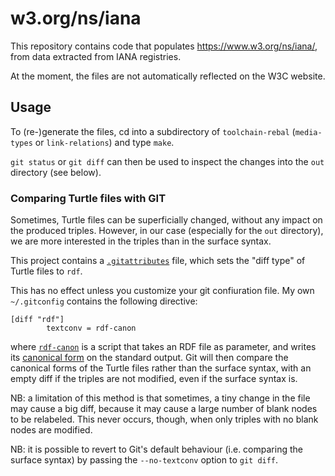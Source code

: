 # w3.org/ns/iana

This repository contains code that populates https://www.w3.org/ns/iana/,
from data extracted from IANA registries.

At the moment, the files are not automatically reflected on the W3C website.

## Usage

To (re-)generate the files, cd into a subdirectory of `toolchain-rebal`
(`media-types` or `link-relations`) and type `make`.

`git status` or `git diff` can then be used to inspect the changes into the `out` directory (see below).

### Comparing Turtle files with GIT

Sometimes, Turtle files can be superficially changed, without any impact on the produced triples.
However, in our case (especially for the `out` directory),
we are more interested in the triples than in the surface syntax.

This project contains a [`.gitattributes`](https://git-scm.com/docs/gitattributes) file,
which sets the "diff type" of Turtle files to `rdf`.

This has no effect unless you customize your git confiuration file.
My own `~/.gitconfig` contains the following directive:
```
[diff "rdf"]
		textconv = rdf-canon
```
where [`rdf-canon`] is a script that takes an RDF file as parameter,
and writes its [canonical form](https://github.com/w3c/rdf-canon) on the standard output.
Git will then compare the canonical forms of the Turtle files rather than the surface syntax,
with an empty diff if the triples are not modified, even if the surface syntax is.

NB: a limitation of this method is that sometimes, a tiny change in the file may cause a big diff,
because it may cause a large number of blank nodes to be relabeled.
This never occurs, though, when only triples with no blank nodes are modified.

NB: it is possible to revert to Git's default behaviour (i.e. comparing the surface syntax)
by passing the `--no-textconv` option to `git diff`.

[`rdf-canon`]: https://gist.githubusercontent.com/pchampin/ad883b8d6a35ce4d52e5efe50645b353/raw/caca8a74e21040ccdcc425970015fea5ecdcba70/gistfile1.txt

